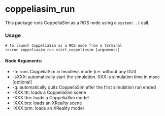 # coppeliasim_run
This package runs CoppeliaSim as a ROS node using a `system(..)` call.

### Usage

```
# to launch CoppeliaSim as a ROS node from a terminal 
rosrun coppeliasim_run start_coppeliasim [arguments]
```

#### Node Arguments: 
- -h: runs CoppeliaSim in headless mode (i.e. without any GUI)
- -sXXX: automatically start the simulation. XXX is simulation time in msec [optional]
- -q: automatically quits CoppeliaSim after the first simulation run ended
- -XXX.ttt: loads a CoppeliaSim scene
- -XXX.ttm: loads a CoppeliaSim model
- -XXX.brs: loads an XReality scene
- -XXX.brm: loads an XReality model
